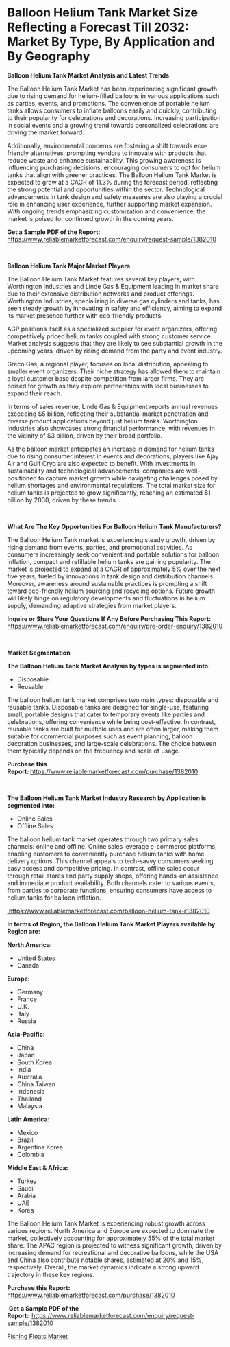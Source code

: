 <p><h1>Balloon Helium Tank Market Size Reflecting a Forecast Till 2032: Market By Type, By Application and By Geography</h1></p><p><strong>Balloon Helium Tank Market Analysis and Latest Trends</strong></p>
<p><p>The Balloon Helium Tank Market has been experiencing significant growth due to rising demand for helium-filled balloons in various applications such as parties, events, and promotions. The convenience of portable helium tanks allows consumers to inflate balloons easily and quickly, contributing to their popularity for celebrations and decorations. Increasing participation in social events and a growing trend towards personalized celebrations are driving the market forward.</p><p>Additionally, environmental concerns are fostering a shift towards eco-friendly alternatives, prompting vendors to innovate with products that reduce waste and enhance sustainability. This growing awareness is influencing purchasing decisions, encouraging consumers to opt for helium tanks that align with greener practices. The Balloon Helium Tank Market is expected to grow at a CAGR of 11.3% during the forecast period, reflecting the strong potential and opportunities within the sector. Technological advancements in tank design and safety measures are also playing a crucial role in enhancing user experience, further supporting market expansion. With ongoing trends emphasizing customization and convenience, the market is poised for continued growth in the coming years.</p></p>
<p><strong>Get a Sample PDF of the Report:&nbsp;</strong> <a href="https://www.reliablemarketforecast.com/enquiry/request-sample/1382010?utm_campaign=2145&utm_medium=2&utm_source=Github&utm_content=ia&utm_term=06022025&utm_id=balloon-helium-tank">https://www.reliablemarketforecast.com/enquiry/request-sample/1382010</a></p>
<p>&nbsp;</p>
<p><strong>Balloon Helium Tank Major Market Players</strong></p>
<p><p>The Balloon Helium Tank Market features several key players, with Worthington Industries and Linde Gas & Equipment leading in market share due to their extensive distribution networks and product offerings. Worthington Industries, specializing in diverse gas cylinders and tanks, has seen steady growth by innovating in safety and efficiency, aiming to expand its market presence further with eco-friendly products.</p><p>AGP positions itself as a specialized supplier for event organizers, offering competitively priced helium tanks coupled with strong customer service. Market analysis suggests that they are likely to see substantial growth in the upcoming years, driven by rising demand from the party and event industry.</p><p>Greco Gas, a regional player, focuses on local distribution, appealing to smaller event organizers. Their niche strategy has allowed them to maintain a loyal customer base despite competition from larger firms. They are poised for growth as they explore partnerships with local businesses to expand their reach.</p><p>In terms of sales revenue, Linde Gas & Equipment reports annual revenues exceeding $5 billion, reflecting their substantial market penetration and diverse product applications beyond just helium tanks. Worthington Industries also showcases strong financial performance, with revenues in the vicinity of $3 billion, driven by their broad portfolio.</p><p>As the balloon market anticipates an increase in demand for helium tanks due to rising consumer interest in events and decorations, players like Ajay Air and Gulf Cryo are also expected to benefit. With investments in sustainability and technological advancements, companies are well-positioned to capture market growth while navigating challenges posed by helium shortages and environmental regulations. The total market size for helium tanks is projected to grow significantly, reaching an estimated $1 billion by 2030, driven by these trends.</p></p>
<p>&nbsp;</p>
<p><strong>What Are The Key Opportunities For Balloon Helium Tank Manufacturers?</strong></p>
<p><p>The Balloon Helium Tank market is experiencing steady growth, driven by rising demand from events, parties, and promotional activities. As consumers increasingly seek convenient and portable solutions for balloon inflation, compact and refillable helium tanks are gaining popularity. The market is projected to expand at a CAGR of approximately 5% over the next five years, fueled by innovations in tank design and distribution channels. Moreover, awareness around sustainable practices is prompting a shift toward eco-friendly helium sourcing and recycling options. Future growth will likely hinge on regulatory developments and fluctuations in helium supply, demanding adaptive strategies from market players.</p></p>
<p><strong>Inquire or Share Your Questions If Any Before Purchasing This Report:</strong> <a href="https://www.reliablemarketforecast.com/enquiry/pre-order-enquiry/1382010?utm_campaign=2145&utm_medium=2&utm_source=Github&utm_content=ia&utm_term=06022025&utm_id=balloon-helium-tank">https://www.reliablemarketforecast.com/enquiry/pre-order-enquiry/1382010</a></p>
<p>&nbsp;</p>
<p><strong>Market Segmentation</strong></p>
<p><strong>The Balloon Helium Tank Market Analysis by types is segmented into:</strong></p>
<p><ul><li>Disposable</li><li>Reusable</li></ul></p>
<p><p>The balloon helium tank market comprises two main types: disposable and reusable tanks. Disposable tanks are designed for single-use, featuring small, portable designs that cater to temporary events like parties and celebrations, offering convenience while being cost-effective. In contrast, reusable tanks are built for multiple uses and are often larger, making them suitable for commercial purposes such as event planning, balloon decoration businesses, and large-scale celebrations. The choice between them typically depends on the frequency and scale of usage.</p></p>
<p><strong>Purchase this Report:&nbsp;</strong><a href="https://www.reliablemarketforecast.com/purchase/1382010?utm_campaign=2145&utm_medium=2&utm_source=Github&utm_content=ia&utm_term=06022025&utm_id=balloon-helium-tank">https://www.reliablemarketforecast.com/purchase/1382010</a></p>
<p>&nbsp;</p>
<p><strong>The Balloon Helium Tank Market Industry Research by Application is segmented into:</strong></p>
<p><ul><li>Online Sales</li><li>Offline Sales</li></ul></p>
<p><p>The balloon helium tank market operates through two primary sales channels: online and offline. Online sales leverage e-commerce platforms, enabling customers to conveniently purchase helium tanks with home delivery options. This channel appeals to tech-savvy consumers seeking easy access and competitive pricing. In contrast, offline sales occur through retail stores and party supply shops, offering hands-on assistance and immediate product availability. Both channels cater to various events, from parties to corporate functions, ensuring consumers have access to helium tanks for balloon inflation.</p></p>
<p><a href="https://www.reliablemarketforecast.com/balloon-helium-tank-r1382010?utm_campaign=2145&utm_medium=2&utm_source=Github&utm_content=ia&utm_term=06022025&utm_id=balloon-helium-tank">&nbsp;https://www.reliablemarketforecast.com/balloon-helium-tank-r1382010</a></p>
<p><strong>In terms of Region, the Balloon Helium Tank Market Players available by Region are:</strong></p>
<p>
    <p> <strong> North America: </strong>
        <ul>
            <li>United States</li>
            <li>Canada</li>
        </ul>
        </p> 
    <p> <strong> Europe: </strong>
        <ul>
            <li>Germany</li>
            <li>France</li>
            <li>U.K.</li>
            <li>Italy</li>
            <li>Russia</li>
        </ul>
        </p> 
    <p> <strong> Asia-Pacific: </strong>
        <ul>
            <li>China</li>
            <li>Japan</li>
            <li>South Korea</li>
            <li>India</li>
            <li>Australia</li>
            <li>China Taiwan</li>
            <li>Indonesia</li>
            <li>Thailand</li>
            <li>Malaysia</li>
        </ul>
        </p> 
    <p> <strong> Latin America: </strong>
        <ul>
            <li>Mexico</li>
            <li>Brazil</li>
            <li>Argentina Korea</li>
            <li>Colombia</li>
        </ul>
        </p> 
    <p> <strong> Middle East & Africa: </strong>
        <ul>
            <li>Turkey</li>
            <li>Saudi</li>
            <li>Arabia</li>
            <li>UAE</li>
            <li>Korea</li>
        </ul>
    </p>
    </p>
<p><p>The Balloon Helium Tank Market is experiencing robust growth across various regions. North America and Europe are expected to dominate the market, collectively accounting for approximately 55% of the total market share. The APAC region is projected to witness significant growth, driven by increasing demand for recreational and decorative balloons, while the USA and China also contribute notable shares, estimated at 20% and 15%, respectively. Overall, the market dynamics indicate a strong upward trajectory in these key regions.</p></p>
<p><strong>Purchase this Report: </strong><a href="https://www.reliablemarketforecast.com/purchase/1382010?utm_campaign=2145&utm_medium=2&utm_source=Github&utm_content=ia&utm_term=06022025&utm_id=balloon-helium-tank">https://www.reliablemarketforecast.com/purchase/1382010</a></p>
<p>&nbsp;<strong>Get a Sample PDF of the Report:&nbsp;&nbsp;</strong><a href="https://www.reliablemarketforecast.com/enquiry/request-sample/1382010?utm_campaign=2145&utm_medium=2&utm_source=Github&utm_content=ia&utm_term=06022025&utm_id=balloon-helium-tank">https://www.reliablemarketforecast.com/enquiry/request-sample/1382010</a></p>
<p><strong></strong></p>
<p><p><a href="https://github.com/NargisHussain432/Market-Research-Report-List-1/blob/main/fishing-floats-market.md?utm_campaign=2145&utm_medium=2&utm_source=Github&utm_content=ia&utm_term=06022025&utm_id=balloon-helium-tank">Fishing Floats Market</a></p></p>